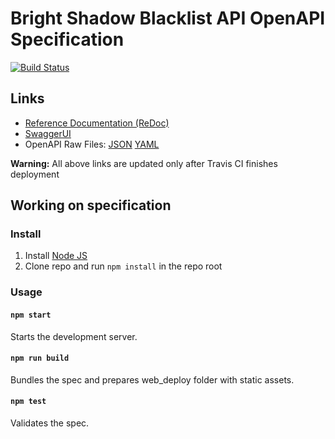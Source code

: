 # Bright Shadow Blacklist API OpenAPI Specification

[![Build Status](https://travis-ci.com/grey-systems/bright-shadow-blacklist-api-doc.svg?branch=master)](https://travis-ci.com/grey-systems/bright-shadow-blacklist-api-doc)

## Links

- [Reference Documentation (ReDoc)](https://grey-systems.github.io/bright-shadow-blacklist-api-doc/)
- [SwaggerUI](https://grey-systems.github.io/bright-shadow-blacklist-api-doc/swagger-ui/)
- OpenAPI Raw Files: [JSON](https://grey-systems.github.io/bright-shadow-blacklist-api-doc/openapi.json) [YAML](https://grey-systems.github.io/bright-shadow-blacklist-api-doc/openapi.yaml)

**Warning:** All above links are updated only after Travis CI finishes deployment

## Working on specification

### Install

1. Install [Node JS](https://nodejs.org/)
2. Clone repo and run `npm install` in the repo root

### Usage

#### `npm start`

Starts the development server.

#### `npm run build`

Bundles the spec and prepares web_deploy folder with static assets.

#### `npm test`

Validates the spec.
